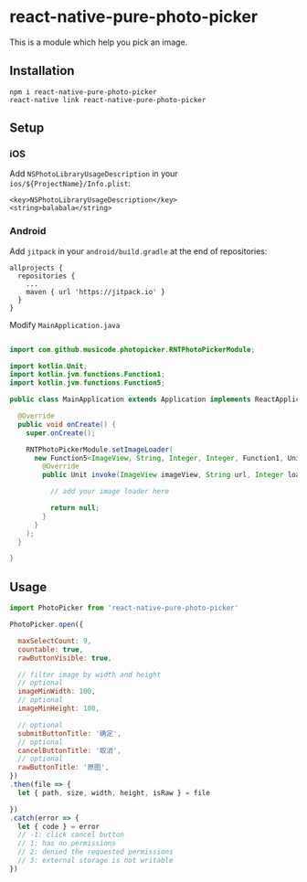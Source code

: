 # react-native-pure-photo-picker

This is a module which help you pick an image.

## Installation

```
npm i react-native-pure-photo-picker
react-native link react-native-pure-photo-picker
```

## Setup

### iOS

Add `NSPhotoLibraryUsageDescription` in your `ios/${ProjectName}/Info.plist`:

```
<key>NSPhotoLibraryUsageDescription</key>
<string>balabala</string>
```

### Android

Add `jitpack` in your `android/build.gradle` at the end of repositories:

```
allprojects {
  repositories {
    ...
    maven { url 'https://jitpack.io' }
  }
}
```

Modify `MainApplication.java`

```java

import com.github.musicode.photopicker.RNTPhotoPickerModule;

import kotlin.Unit;
import kotlin.jvm.functions.Function1;
import kotlin.jvm.functions.Function5;

public class MainApplication extends Application implements ReactApplication {

  @Override
  public void onCreate() {
    super.onCreate();

    RNTPhotoPickerModule.setImageLoader(
      new Function5<ImageView, String, Integer, Integer, Function1, Unit>() {
        @Override
        public Unit invoke(ImageView imageView, String url, Integer loading, Integer error, Function1 onComplete) {

          // add your image loader here

          return null;
        }
      }
    );
  }

}
```

## Usage

```js
import PhotoPicker from 'react-native-pure-photo-picker'

PhotoPicker.open({

  maxSelectCount: 9,
  countable: true,
  rawButtonVisible: true,

  // filter image by width and height
  // optional
  imageMinWidth: 100,
  // optional
  imageMinHeight: 100,

  // optional
  submitButtonTitle: '确定',
  // optional
  cancelButtonTitle: '取消',
  // optional
  rawButtonTitle: '原图',
})
.then(file => {
  let { path, size, width, height, isRaw } = file

})
.catch(error => {
  let { code } = error
  // -1: click cancel button
  // 1: has no permissions
  // 2: denied the requested permissions
  // 3: external storage is not writable
})
```